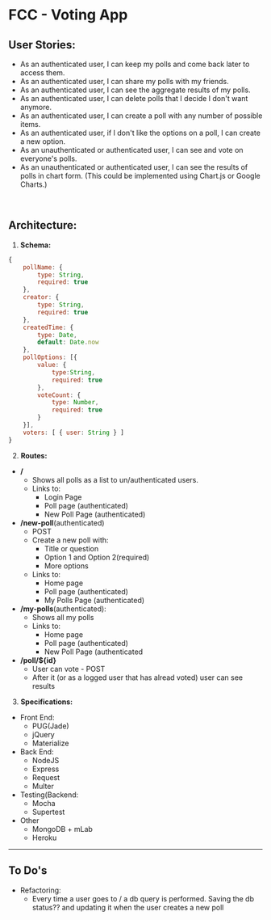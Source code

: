 # FCC - Voting App

## User Stories:
* As an authenticated user, I can keep my polls and come back later to access them.
* As an authenticated user, I can share my polls with my friends.
* As an authenticated user, I can see the aggregate results of my polls.
* As an authenticated user, I can delete polls that I decide I don't want anymore.
* As an authenticated user, I can create a poll with any number of possible items.
* As an authenticated user, if I don't like the options on a poll, I can create a new option.
* As an unauthenticated or authenticated user, I can see and vote on everyone's polls.
* As an unauthenticated or authenticated user, I can see the results of polls in chart form. (This could be implemented using Chart.js or Google Charts.)

&nbsp;

## Architecture:

1. **Schema:**
```javascript 
{
    pollName: {
        type: String,
        required: true
    },
    creator: {
        type: String,
        required: true
    },
    createdTime: {
        type: Date,
        default: Date.now
    },
    pollOptions: [{
        value: { 
            type:String,
            required: true
        },
        voteCount: {
            type: Number,
            required: true
        }
    }],
    voters: [ { user: String } ]
}
```

&nbsp;
2. **Routes:**
* __/__
    * Shows all polls as a list to un/authenticated users.
    * Links to:
        * Login Page
        * Poll page (authenticated)
        * New Poll Page (authenticated)
* __/new-poll__(authenticated)
    * POST
    * Create a new poll with:
        * Title or question
        * Option 1 and Option 2(required)
        * More options
    * Links to:
        * Home page
        * Poll page (authenticated)
        * My Polls Page (authenticated)
* __/my-polls__(authenticated):
    * Shows all my polls
    * Links to:
        * Home page
        * Poll page (authenticated)
        * New Poll Page (authenticated
* __/poll/${id}__
    * User can vote - POST
    * After it (or as a logged user that has alread voted) user can see results

&nbsp;
3. **Specifications:**

* Front End:
    * PUG(Jade)
    * jQuery
    * Materialize
* Back End:
    * NodeJS
    * Express
    * Request
    * Multer
* Testing(Backend:
    * Mocha
    * Supertest
* Other
    * MongoDB + mLab
    * Heroku
---
## To Do's
* Refactoring:
    * Every time a user goes to / a db query is performed. Saving the db status?? and updating it when the user creates a new poll